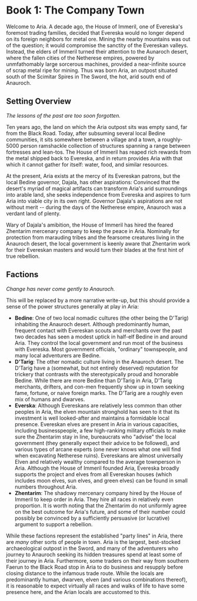 # Book 1: The Company Town
Welcome to Aria. A decade ago, the House of Immeril, one of Evereska's foremost trading families, decided that Evereska would no longer depend on its foreign neighbors for metal ore. Mining the nearby mountains was out of the question; it would compromise the sanctity of the Evereskan valleys. Instead, the elders of Immeril turned their attention to the Aunaroch desert, where the fallen cities of the Netherese empires, powered by unmfathomably large sorcerous machines, provided a near-infinite source of scrap metal ripe for mining. Thus was born Aria, an outpost situated south of the Scimitar Spires in The Sword, the hot, arid south end of Anauroch.

## Setting Overview

_The lessons of the past are too soon forgotten._

Ten years ago, the land on which the Aria outpost sits was empty sand, far from the Black Road. Today, after subsuming several local Bedine communities, it sits somewhere between a village and a town, a roughly-5000 person ramshackle collection of structures spanning a range between fortresses and lean-tos. The House of Immeril has reaped rich rewards from the metal shipped back to Evereska, and in return provides Aria with that which it cannot gather for itself: water, food, and similar resources. 

At the present, Aria exists at the mercy of its Evereskan patrons, but the local Bedine governor, Dajala, has other aspirations: Convinced that the desert's myriad of magical artifacts can transform Aria's arid surroundings into arable land, she seeks independence from Evereska and aspires to turn Aria into viable city in its own right. Governor Dajala's aspirations are not without merit -- during the days of the Netherese empire, Anauroch was a verdant land of plenty.

Wary of Dajala's amibition, the House of Immeril has hired the feared Zhentarim mercenary company to keep the peace in Aria. Nominally for protection from marauding tribes and the fearsome creatures living in the Anauroch desert, the local government is keenly aware that Zhentarim work for their Evereskan masters and would turn their blades at the first hint of true rebellion.

## Factions

_Change has never come gently to Anauroch._

This will be replaced by a more narrative write-up, but this should provide a sense of the power structures generally at play in Aria: 

* __Bedine__: One of two local nomadic cultures (the other being the D'Tarig) inhabiting the Anauroch desert. Although predominantly human, frequent contact with Evereskan scouts and merchants over the past two decades has seen a modest uptick in half-elf Bedine in and around Aria. They control the local government and run most of the business with Evereska. Most government officials, "ordinary" townspeople, and many local adventurers are Bedine.
* __D'Tarig__: The other nomadic culture living in the Anauroch desert. The D'Tarig have a (somewhat, but not entirely deserved) reputation for trickery that contrasts with the stereotypically proud and honorable Bedine. While there are more Bedine than D'Tarig in Aria, D'Tarig merchants, drifters, and con-men frequently show up in town seeking fame, fortune, or naive foreign marks. The D'Tarig are a roughly even mix of humans and dwarves.
* __Everska__: Although Evereskans are relatively less common than other peoples in Aria, the elven mountain stronghold has seen to it that its investment is well looked-after and maintains a formidable local presence. Evereskan elves are present in Aria in various capacities, including businesspeople, a few high-ranking military officials to make sure the Zhentarim stay in line, bureaucrats who "advise" the local government (they generally expect their advice to be followed), and various types of arcane experts (one never knows what one will find when excavating Netherese ruins). Evereskans are almost universally Elven and relatively wealthy compared to the average townperson in Aria. Although the House of Immeril founded Aria, Evereska broadly supports the project and elves from all Evereskan houses (which includes moon elves, sun elves, and green elves) can be found in small numbers throughout Aria.
* __Zhentarim__: The shadowy mercenary company hired by the House of Immeril to keep order in Aria. They hire all races in relatively even proportion. It is worth noting that the Zhentarim do not uniformly agree on the best outcome for Aria's future, and  some of their number could possibly be convinced by a sufficiently persuasive (or lucrative) argument to support a rebellion.

While these factions represent the established "party lines" in Aria, there are _many_ other sorts of people in town. Aria is the largest, best-stocked archaeological outpost in the Sword, and many of the adventurers who journey to Anauroch seeking its hidden treasures spend at least some of their journey in Aria. Furthermore, some traders on their way from southern Faerun to the Black Road stop in Aria to do business and resupply before closing distance to the infamous trade route. While the locals are predominantly human, dwarven, elven (and various combinations thereof), it is reasonable to expect virtually all races and walks of life to have some presence here, and the Arian locals are accustomed to this.